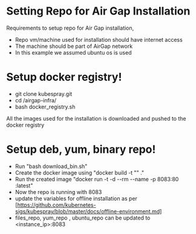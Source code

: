 # Setting Repo for Air Gap Installation

Requirements to setup repo for Air Gap installation,
  - Repo vm/machine used for installation should have internet access
  - The machine should be part of AirGap network
  - In this example we assumed ubuntu os is used

# Setup docker registry!
  - git clone kubespray.git
  - cd <kubespary>/airgap-infra/
  - bash docker_registry.sh
  
  All the images used for the installation is downloaded and pushed to the docker registry

# Setup deb, yum, binary repo!
 
  - Run "bash download_bin.sh"
  - Create the docker image using "docker build -t "<image-name>" ."
  - Run the created image "docker run -t -d --rm --name <container-name> -p 8083:80 <image-name>:latest"
  - Now the repo is running with 8083
  - update the variables for offline installation as per [https://github.com/kubernetes-sigs/kubespray/blob/master/docs/offline-environment.md]
 - files_repo, yum_repo , ubuntu_repo can be updated to <instance_ip>:8083

 
 
